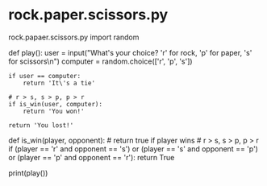 # rock.paper.scissors.py
rock.papaer.scissors.py
import random

def play():
    user = input("What's your choice? 'r' for rock, 'p' for paper, 's' for scissors\n")
    computer = random.choice(['r', 'p', 's'])

    if user == computer:
        return 'It\'s a tie'

    # r > s, s > p, p > r
    if is_win(user, computer):
        return 'You won!'

    return 'You lost!'

def is_win(player, opponent):
    # return true if player wins
    # r > s, s > p, p > r
    if (player == 'r' and opponent == 's') or (player == 's' and opponent == 'p') \
        or (player == 'p' and opponent == 'r'):
        return True

print(play())
